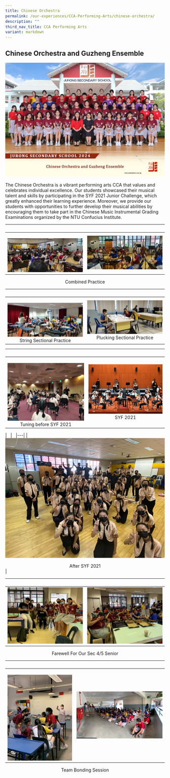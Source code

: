 ```yaml
---
title: Chinese Orchestra
permalink: /our-experiences/CCA-Performing-Arts/chinese-orchestra/
description: ""
third_nav_title: CCA Performing Arts
variant: markdown
---
```

## Chinese Orchestra and Guzheng Ensemble
![CO Gu Zheng 2024](/images/chinese_orchestra_and_guzheng_ensemble_2.jpg)

The Chinese Orchestra is a vibrant performing arts CCA that values and celebrates individual excellence. Our students showcased their musical talent and skills by participating in the SYF 2021 Junior Challenge, which greatly enhanced their learning experience. Moreover, we provide our students with opportunities to further develop their musical abilities by encouraging them to take part in the Chinese Music Instrumental Grading Examinations organized by the NTU Confucius Institute.


|&nbsp;&nbsp; |&nbsp;&nbsp; |  
|---|---|  
|&nbsp;![](/images/JS1_CO_1.png) |  ![](/images/JS2_CO_2.png)   |

<center>Combined Practice</center>

|&nbsp;&nbsp; |&nbsp;&nbsp; |  
|---|---|  
|&nbsp;![](/images/JS3_CO_3.png) <center>String Sectional Practice</center> |  ![](/images/JS4_CO_4.png) <center>Plucking Sectional Practice</center> |

|&nbsp;&nbsp; |&nbsp;&nbsp; |  
|---|---|  
|&nbsp;![](/images/JS5_CO_5.png) <center>Tuning before SYF 2021 </center> |![](/images/JS6_CO_6.png) <center>SYF 2021</center> |

|&nbsp;&nbsp; |&nbsp;&nbsp; 
|---|
|&nbsp;![](/images/JS7_CO_7.png)<center>After SYF 2021</center>| 


|&nbsp;&nbsp; |&nbsp;&nbsp; |  
|---|---|  
|![](/images/JS8_CO_8.png) | ![](/images/JS9_CO_9.png) |

<center>Farewell For Our Sec 4/5 Senior</center>

 
|&nbsp;&nbsp; |&nbsp;&nbsp; |  
|---|---|  
|&nbsp;![](/images/JS10_CO_10.png)  | ![](/images/JS11_CO_11.png) |
 
 <center>Team Bonding Session</center>